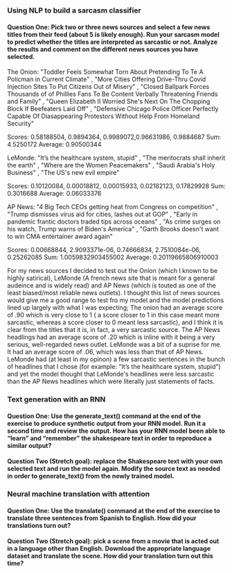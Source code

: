 ### Using NLP to build a sarcasm classifier
#### Question One: Pick two or three news sources and select a few news titles from their feed (about 5 is likely enough). Run your sarcasm model to predict whether the titles are interpreted as sarcastic or not.  Analyze the results and comment on the different news sources you have selected.

The Onion: "Toddler Feels Somewhat Torn About Pretending To Te A Policman in Current Climate" , "More Cities Offering Drive-Thru Covid Injection Sites To Put Citizens Out of Misery" , "Closed Ballpark Forces Thousands of of Phillies Fans To Be Content Verbally Threatening Friends and Family" , "Queen Elizabeth II Worried She's Next On The Chopping Block If Beefeaters Laid Off" , "Defensive Chicago Police Officer Perfectly Capable Of Diasappearing Protestors Without Help From Homeland Security"

Scores: 0.58188504, 0.9894364, 0.9989072,0.96631986, 0.9884687
Sum: 4.5250172
Average: 0.90500344

LeMonde: "It’s the healthcare system, stupid" , "The meritocrats shall inherit the earth" , "Where are the Women Peacemakers" , "Saudi Arabia's Holy Business" , "The US's new evil empire"

Scores: 0.10120084, 0.00018812, 0.00015933, 0.02182123, 0.17829928
Sum: 0.3016688
Average: 0.06033376

AP News: "4 Big Tech CEOs getting heat from Congress on competition" , "Trump dismisses virus aid for cities, lashes out at GOP" , "Early in pandemic frantic doctors traded tips across oceans" , "As crime surges on his watch, Trump warns of Biden's America" , "Garth Brooks doesn't want to win CMA entertainer award again"

Scores: 0.00668844, 2.9093371e-06, 0.74666834, 2.7510084e-06, 0.25262085
Sum: 1.0059832903455002
Average: 0.20119665806910003

For my news sources I decided to test out the Onion (which I known to be highly satirical), LeMonde (A french news site that is meant for a general audeince and is widely read) and AP News (which is touted as one of the least biased/most reliable news outlets). I thought this list of news sources would give me a good range to test fro my model and the model predictions lined up largely with what I was expecting; The onion had an average score of .90 which is very close to 1 ( a score closer to 1 in this case meant more sarcastic, whereas a score closer to 0 meant less sarcastic), and I think it is clear from the titles that it is, in fact, a very sarcastic source. The AP News headlings had an average score of .20 which is inline with it being a very serious, well-regarded news outlet. LeMonde was a bit of a suprise for me. It had an average score of .06, which was less than that of AP News. LeMonde had (at least in my opinon) a few sarcastic sentences in the bunch of headlines that I chose (for example: "It’s the healthcare system, stupid") and yet the model thought that LeMonde's headlines were less sarcastic than the AP News headlines which were literally just statements of facts.   

### Text generation with an RNN
#### Question One: Use the generate_text() command at the end of the exercise to produce synthetic output from your RNN model. Run it a second time and review the output. How has your RNN model been able to “learn” and “remember” the shakespeare text in order to reproduce a similar output?

#### Question Two (Stretch goal): replace the Shakespeare text with your own selected text and run the model again.  Modify the source text as needed in order to generate_text() from the newly trained model.

### Neural machine translation with attention

#### Question One: Use the translate() command at the end of the exercise to translate three sentences from Spanish to English.  How did your translations turn out? 

#### Question Two (Stretch goal): pick a scene from a movie that is acted out in a language other than English.  Download the appropriate language dataset and translate the scene.  How did your translation turn out this time? 
